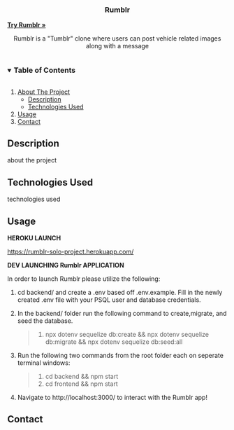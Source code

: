 <p align="center">
   <h3 align="center">Rumblr</h3>
   <a href="https://rumblr-solo-project.herokuapp.com/"><strong>Try Rumblr »</strong></a>
   <p align="center">Rumblr is a "Tumblr" clone where users can post vehicle related images along with a message</p>
</p>

<p align="center">
<details open="open">
 <summary><h3 style="display: inline-block">Table of Contents</h2></summary>
 <ol>
  <li>
   <a href="#test">About The Project</a>
   <ul>
    <li><a href="#description">Description</a></li>
    <li><a href="#technologies-used">Technologies Used</a></li>
   </ul>
  </li>
  <li><a href="#usage">Usage</a></li>
  <li><a href="#contact">Contact</a></li>
 </ol>
</details>
</p>     
     
     
     
     
     
     
     
     
     
     
     
     
     
     
     
     
## Description

about the project


















## Technologies Used

technologies used














## Usage

**HEROKU LAUNCH**

https://rumblr-solo-project.herokuapp.com/

**DEV LAUNCHING Rumblr APPLICATION**

In order to launch Rumblr please utilize the following:

 1. 
     cd backend/ and create a .env based off .env.example. Fill in the newly created .env file with your PSQL user and database credentials.

 2. 
    In the backend/ folder run the following command to create,migrate, and seed the database.
    > 1. npx dotenv sequelize db:create && npx dotenv sequelize db:migrate && npx dotenv sequelize db:seed:all

 3. 
    Run the following two commands from the root folder each on seperate terminal windows:
    > 1. cd backend && npm start
    > 2. cd frontend && npm start

 4. Navigate to http://localhost:3000/ to interact with the Rumblr app!



















## Contact
